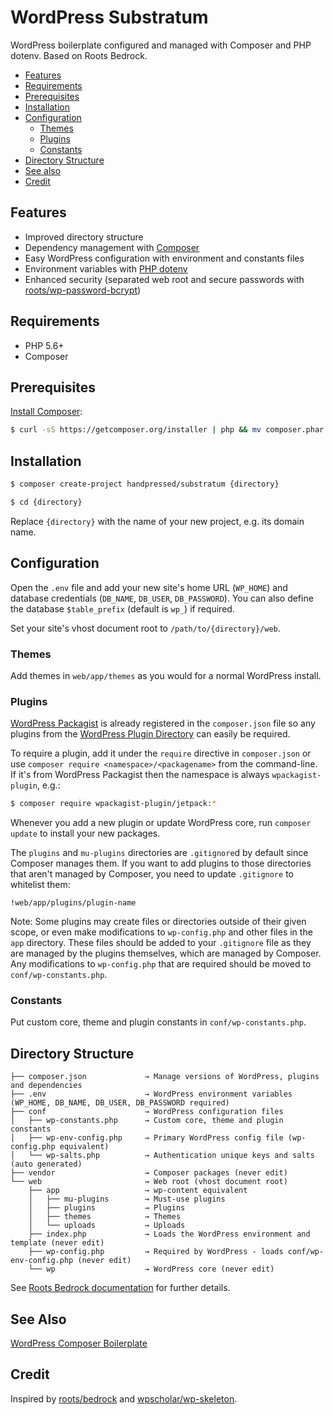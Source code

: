 # WordPress Substratum

WordPress boilerplate configured and managed with Composer and PHP dotenv. Based on Roots Bedrock.

- [Features](#features)
- [Requirements](#requirements)
- [Prerequisites](#prerequisites)
- [Installation](#installation)
- [Configuration](#configuration)
	- [Themes](#themes)
	- [Plugins](#plugins)
	- [Constants](#constants)
- [Directory Structure](#directory-structure)
- [See also](#see-also)
- [Credit](#credit)

## Features

- Improved directory structure
- Dependency management with [Composer](https://getcomposer.org)
- Easy WordPress configuration with environment and constants files
- Environment variables with [PHP dotenv](https://github.com/vlucas/phpdotenv)
- Enhanced security (separated web root and secure passwords with [roots/wp-password-bcrypt](https://github.com/roots/wp-password-bcrypt))

## Requirements

- PHP 5.6+
- Composer

## Prerequisites

[Install Composer](https://getcomposer.org/doc/00-intro.md):

```bash
$ curl -sS https://getcomposer.org/installer | php && mv composer.phar /usr/local/bin/composer
```

## Installation

```bash
$ composer create-project handpressed/substratum {directory}

$ cd {directory}
```

Replace `{directory}` with the name of your new project, e.g. its domain name.

## Configuration

Open the `.env` file and add your new site's home URL (`WP_HOME`) and database credentials (`DB_NAME`, `DB_USER`, `DB_PASSWORD`). You can also define the database `$table_prefix` (default is `wp_`) if required.

Set your site's vhost document root to `/path/to/{directory}/web`.

### Themes

Add themes in `web/app/themes` as you would for a normal WordPress install.

### Plugins

[WordPress Packagist](https://wpackagist.org) is already registered in the `composer.json` file so any plugins from the [WordPress Plugin Directory](https://wordpress.org/plugins/) can easily be required.

To require a plugin, add it under the `require` directive in `composer.json` or use `composer require <namespace>/<packagename>` from the command-line. If it's from WordPress Packagist then the namespace is always `wpackagist-plugin`, e.g.:

```bash
$ composer require wpackagist-plugin/jetpack:*
```

Whenever you add a new plugin or update WordPress core, run `composer update` to install your new packages.

The `plugins` and `mu-plugins` directories are `.gitignore`d by default since Composer manages them. If you want to add plugins to those directories that aren't managed by Composer, you need to update `.gitignore` to whitelist them:

`!web/app/plugins/plugin-name`

Note: Some plugins may create files or directories outside of their given scope, or even make modifications to `wp-config.php` and other files in the `app` directory. These files should be added to your `.gitignore` file as they are managed by the plugins themselves, which are managed by Composer. Any modifications to `wp-config.php` that are required should be moved to `conf/wp-constants.php`.

### Constants

Put custom core, theme and plugin constants in `conf/wp-constants.php`.

## Directory Structure

    ├── composer.json             → Manage versions of WordPress, plugins and dependencies
	├── .env       	              → WordPress environment variables (WP_HOME, DB_NAME, DB_USER, DB_PASSWORD required)
    ├── conf                      → WordPress configuration files
    │   ├── wp-constants.php      → Custom core, theme and plugin constants
    │   ├── wp-env-config.php     → Primary WordPress config file (wp-config.php equivalent)
    │   └── wp-salts.php          → Authentication unique keys and salts (auto generated)
    ├── vendor                    → Composer packages (never edit)
    └── web                       → Web root (vhost document root)
        ├── app                   → wp-content equivalent
        │   ├── mu-plugins        → Must-use plugins
        │   ├── plugins           → Plugins
        │   ├── themes            → Themes
        │   └── uploads           → Uploads
        ├── index.php             → Loads the WordPress environment and template (never edit)
        ├── wp-config.php         → Required by WordPress - loads conf/wp-env-config.php (never edit)
	    └── wp                    → WordPress core (never edit)

See [Roots Bedrock documentation](https://roots.io/bedrock/docs/folder-structure/) for further details.

## See Also

[WordPress Composer Boilerplate](https://github.com/handpressed/wp-composer-boilerplate)

## Credit

Inspired by [roots/bedrock](https://github.com/roots/bedrock) and [wpscholar/wp-skeleton](https://github.com/wpscholar/wp-skeleton).